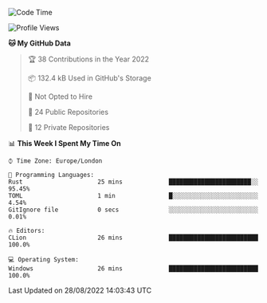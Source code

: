 <!--START_SECTION:waka-->
![Code Time](http://img.shields.io/badge/Code%20Time-223%20hrs%2038%20mins-blue)

![Profile Views](http://img.shields.io/badge/Profile%20Views-0-blue)

**🐱 My GitHub Data** 

> 🏆 38 Contributions in the Year 2022
 > 
> 📦 132.4 kB Used in GitHub's Storage 
 > 
> 🚫 Not Opted to Hire
 > 
> 📜 24 Public Repositories 
 > 
> 🔑 12 Private Repositories  
 > 
📊 **This Week I Spent My Time On** 

```text
⌚︎ Time Zone: Europe/London

💬 Programming Languages: 
Rust                     25 mins             ███████████████████████░░   95.45% 
TOML                     1 min               █░░░░░░░░░░░░░░░░░░░░░░░░   4.54% 
GitIgnore file           0 secs              ░░░░░░░░░░░░░░░░░░░░░░░░░   0.01%

🔥 Editors: 
CLion                    26 mins             █████████████████████████   100.0%

💻 Operating System: 
Windows                  26 mins             █████████████████████████   100.0%

```


 Last Updated on 28/08/2022 14:03:43 UTC
<!--END_SECTION:waka-->